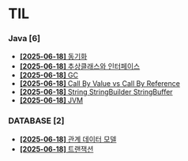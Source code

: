 # TIL
 
### Java [6]
- [**[2025-06-18]**  동기화](https://github.com/A-lass/TIL/blob/main/Java/동기화.md)
- [**[2025-06-18]**  추상클래스와 인터페이스](https://github.com/A-lass/TIL/blob/main/Java/추상클래스와_인터페이스.md)
- [**[2025-06-18]**  GC](https://github.com/A-lass/TIL/blob/main/Java/GC.md)
- [**[2025-06-18]**  Call By Value vs Call By Reference](https://github.com/A-lass/TIL/blob/main/Java/Call_By_Value_vs_Call_By_Reference.md)
- [**[2025-06-18]**  String StringBuilder StringBuffer](https://github.com/A-lass/TIL/blob/main/Java/String_StringBuilder_StringBuffer.md)
- [**[2025-06-18]**  JVM](https://github.com/A-lass/TIL/blob/main/Java/JVM.md)
### DATABASE [2]
- [**[2025-06-18]**  관계 데이터 모델](https://github.com/A-lass/TIL/blob/main/DATABASE/관계_데이터_모델.md)
- [**[2025-06-18]**  트랜잭션](https://github.com/A-lass/TIL/blob/main/DATABASE/트랜잭션.md)
